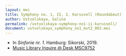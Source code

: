 ```yaml
---
layout: mei
title: Symphony no. 1, II, 2. Karussell (Roundabout)
author: Ustvolskaya, Galina
permalink: /ustvolskaya-symphony-no1-ii-karussell/
document: ustvolskaya_symphony_no1_mvt2_002.mei
---
```


- In *Sinfonie nr. 1.* Hamburg: Sikorski, 2019.
- <a href="https://tufts.primo.exlibrisgroup.com/permalink/01TUN_INST/1kc9gia/alma991018728033303851" target="_blank">Music Library Inquire @ Desk MSC9752</a>
